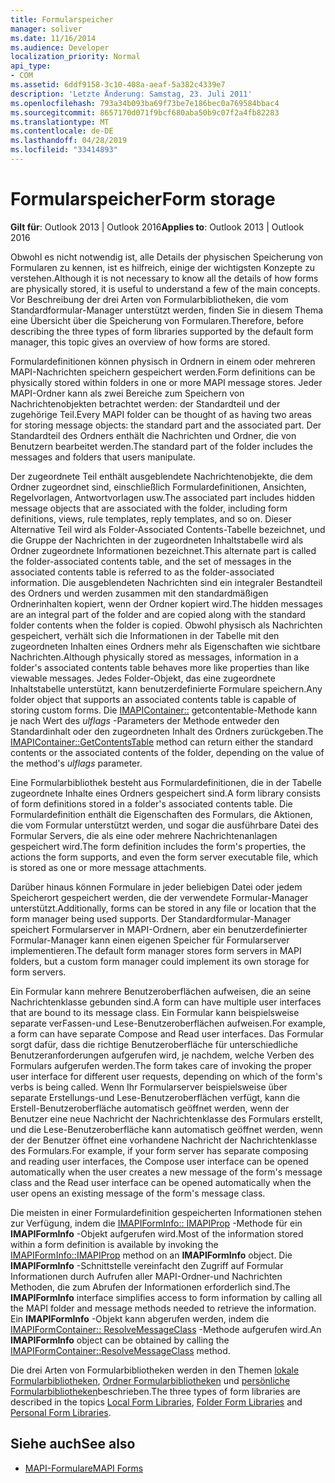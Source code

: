 ```yaml
---
title: Formularspeicher
manager: soliver
ms.date: 11/16/2014
ms.audience: Developer
localization_priority: Normal
api_type:
- COM
ms.assetid: 6ddf9158-3c10-408a-aeaf-5a382c4339e7
description: 'Letzte Änderung: Samstag, 23. Juli 2011'
ms.openlocfilehash: 793a34b093ba69f73be7e186bec0a769584bbac4
ms.sourcegitcommit: 8657170d071f9bcf680aba50b9c07f2a4fb82283
ms.translationtype: MT
ms.contentlocale: de-DE
ms.lasthandoff: 04/28/2019
ms.locfileid: "33414893"
---
```

# <a name="form-storage"></a><span data-ttu-id="44b8f-103">Formularspeicher</span><span class="sxs-lookup"><span data-stu-id="44b8f-103">Form storage</span></span>

<span data-ttu-id="44b8f-104">**Gilt für**: Outlook 2013 | Outlook 2016</span><span class="sxs-lookup"><span data-stu-id="44b8f-104">**Applies to**: Outlook 2013 | Outlook 2016</span></span> 
  
<span data-ttu-id="44b8f-105">Obwohl es nicht notwendig ist, alle Details der physischen Speicherung von Formularen zu kennen, ist es hilfreich, einige der wichtigsten Konzepte zu verstehen.</span><span class="sxs-lookup"><span data-stu-id="44b8f-105">Although it is not necessary to know all the details of how forms are physically stored, it is useful to understand a few of the main concepts.</span></span> <span data-ttu-id="44b8f-106">Vor Beschreibung der drei Arten von Formularbibliotheken, die vom Standardformular-Manager unterstützt werden, finden Sie in diesem Thema eine Übersicht über die Speicherung von Formularen.</span><span class="sxs-lookup"><span data-stu-id="44b8f-106">Therefore, before describing the three types of form libraries supported by the default form manager, this topic gives an overview of how forms are stored.</span></span>
  
<span data-ttu-id="44b8f-107">Formulardefinitionen können physisch in Ordnern in einem oder mehreren MAPI-Nachrichten speichern gespeichert werden.</span><span class="sxs-lookup"><span data-stu-id="44b8f-107">Form definitions can be physically stored within folders in one or more MAPI message stores.</span></span> <span data-ttu-id="44b8f-108">Jeder MAPI-Ordner kann als zwei Bereiche zum Speichern von Nachrichtenobjekten betrachtet werden: der Standardteil und der zugehörige Teil.</span><span class="sxs-lookup"><span data-stu-id="44b8f-108">Every MAPI folder can be thought of as having two areas for storing message objects: the standard part and the associated part.</span></span> <span data-ttu-id="44b8f-109">Der Standardteil des Ordners enthält die Nachrichten und Ordner, die von Benutzern bearbeitet werden.</span><span class="sxs-lookup"><span data-stu-id="44b8f-109">The standard part of the folder includes the messages and folders that users manipulate.</span></span>
  
<span data-ttu-id="44b8f-110">Der zugeordnete Teil enthält ausgeblendete Nachrichtenobjekte, die dem Ordner zugeordnet sind, einschließlich Formulardefinitionen, Ansichten, Regelvorlagen, Antwortvorlagen usw.</span><span class="sxs-lookup"><span data-stu-id="44b8f-110">The associated part includes hidden message objects that are associated with the folder, including form definitions, views, rule templates, reply templates, and so on.</span></span> <span data-ttu-id="44b8f-111">Dieser Alternative Teil wird als Folder-Associated Contents-Tabelle bezeichnet, und die Gruppe der Nachrichten in der zugeordneten Inhaltstabelle wird als Ordner zugeordnete Informationen bezeichnet.</span><span class="sxs-lookup"><span data-stu-id="44b8f-111">This alternate part is called the folder-associated contents table, and the set of messages in the associated contents table is referred to as the folder-associated information.</span></span> <span data-ttu-id="44b8f-112">Die ausgeblendeten Nachrichten sind ein integraler Bestandteil des Ordners und werden zusammen mit den standardmäßigen Ordnerinhalten kopiert, wenn der Ordner kopiert wird.</span><span class="sxs-lookup"><span data-stu-id="44b8f-112">The hidden messages are an integral part of the folder and are copied along with the standard folder contents when the folder is copied.</span></span> <span data-ttu-id="44b8f-113">Obwohl physisch als Nachrichten gespeichert, verhält sich die Informationen in der Tabelle mit den zugeordneten Inhalten eines Ordners mehr als Eigenschaften wie sichtbare Nachrichten.</span><span class="sxs-lookup"><span data-stu-id="44b8f-113">Although physically stored as messages, information in a folder's associated contents table behaves more like properties than like viewable messages.</span></span> <span data-ttu-id="44b8f-114">Jedes Folder-Objekt, das eine zugeordnete Inhaltstabelle unterstützt, kann benutzerdefinierte Formulare speichern.</span><span class="sxs-lookup"><span data-stu-id="44b8f-114">Any folder object that supports an associated contents table is capable of storing custom forms.</span></span> <span data-ttu-id="44b8f-115">Die [IMAPIContainer::](imapicontainer-getcontentstable.md) getcontentable-Methode kann je nach Wert des _ulflags_ -Parameters der Methode entweder den Standardinhalt oder den zugeordneten Inhalt des Ordners zurückgeben.</span><span class="sxs-lookup"><span data-stu-id="44b8f-115">The [IMAPIContainer::GetContentsTable](imapicontainer-getcontentstable.md) method can return either the standard contents or the associated contents of the folder, depending on the value of the method's  _ulflags_ parameter.</span></span> 
  
<span data-ttu-id="44b8f-116">Eine Formularbibliothek besteht aus Formulardefinitionen, die in der Tabelle zugeordnete Inhalte eines Ordners gespeichert sind.</span><span class="sxs-lookup"><span data-stu-id="44b8f-116">A form library consists of form definitions stored in a folder's associated contents table.</span></span> <span data-ttu-id="44b8f-117">Die Formulardefinition enthält die Eigenschaften des Formulars, die Aktionen, die vom Formular unterstützt werden, und sogar die ausführbare Datei des Formular Servers, die als eine oder mehrere Nachrichtenanlagen gespeichert wird.</span><span class="sxs-lookup"><span data-stu-id="44b8f-117">The form definition includes the form's properties, the actions the form supports, and even the form server executable file, which is stored as one or more message attachments.</span></span>
  
<span data-ttu-id="44b8f-118">Darüber hinaus können Formulare in jeder beliebigen Datei oder jedem Speicherort gespeichert werden, die der verwendete Formular-Manager unterstützt.</span><span class="sxs-lookup"><span data-stu-id="44b8f-118">Additionally, forms can be stored in any file or location that the form manager being used supports.</span></span> <span data-ttu-id="44b8f-119">Der Standardformular-Manager speichert Formularserver in MAPI-Ordnern, aber ein benutzerdefinierter Formular-Manager kann einen eigenen Speicher für Formularserver implementieren.</span><span class="sxs-lookup"><span data-stu-id="44b8f-119">The default form manager stores form servers in MAPI folders, but a custom form manager could implement its own storage for form servers.</span></span>
  
<span data-ttu-id="44b8f-120">Ein Formular kann mehrere Benutzeroberflächen aufweisen, die an seine Nachrichtenklasse gebunden sind.</span><span class="sxs-lookup"><span data-stu-id="44b8f-120">A form can have multiple user interfaces that are bound to its message class.</span></span> <span data-ttu-id="44b8f-121">Ein Formular kann beispielsweise separate verFassen-und Lese-Benutzeroberflächen aufweisen.</span><span class="sxs-lookup"><span data-stu-id="44b8f-121">For example, a form can have separate Compose and Read user interfaces.</span></span> <span data-ttu-id="44b8f-122">Das Formular sorgt dafür, dass die richtige Benutzeroberfläche für unterschiedliche Benutzeranforderungen aufgerufen wird, je nachdem, welche Verben des Formulars aufgerufen werden.</span><span class="sxs-lookup"><span data-stu-id="44b8f-122">The form takes care of invoking the proper user interface for different user requests, depending on which of the form's verbs is being called.</span></span> <span data-ttu-id="44b8f-123">Wenn Ihr Formularserver beispielsweise über separate Erstellungs-und Lese-Benutzeroberflächen verfügt, kann die Erstell-Benutzeroberfläche automatisch geöffnet werden, wenn der Benutzer eine neue Nachricht der Nachrichtenklasse des Formulars erstellt, und die Lese-Benutzeroberfläche kann automatisch geöffnet werden, wenn der der Benutzer öffnet eine vorhandene Nachricht der Nachrichtenklasse des Formulars.</span><span class="sxs-lookup"><span data-stu-id="44b8f-123">For example, if your form server has separate composing and reading user interfaces, the Compose user interface can be opened automatically when the user creates a new message of the form's message class and the Read user interface can be opened automatically when the user opens an existing message of the form's message class.</span></span>
  
<span data-ttu-id="44b8f-124">Die meisten in einer Formulardefinition gespeicherten Informationen stehen zur Verfügung, indem die [IMAPIFormInfo:: IMAPIProp](imapiforminfoimapiprop.md) -Methode für ein **IMAPIFormInfo** -Objekt aufgerufen wird.</span><span class="sxs-lookup"><span data-stu-id="44b8f-124">Most of the information stored within a form definition is available by invoking the [IMAPIFormInfo::IMAPIProp](imapiforminfoimapiprop.md) method on an **IMAPIFormInfo** object.</span></span> <span data-ttu-id="44b8f-125">Die **IMAPIFormInfo** -Schnittstelle vereinfacht den Zugriff auf Formular Informationen durch Aufrufen aller MAPI-Ordner-und Nachrichten Methoden, die zum Abrufen der Informationen erforderlich sind.</span><span class="sxs-lookup"><span data-stu-id="44b8f-125">The **IMAPIFormInfo** interface simplifies access to form information by calling all the MAPI folder and message methods needed to retrieve the information.</span></span> <span data-ttu-id="44b8f-126">Ein **IMAPIFormInfo** -Objekt kann abgerufen werden, indem die [IMAPIFormContainer:: ResolveMessageClass](imapiformcontainer-resolvemessageclass.md) -Methode aufgerufen wird.</span><span class="sxs-lookup"><span data-stu-id="44b8f-126">An **IMAPIFormInfo** object can be obtained by calling the [IMAPIFormContainer::ResolveMessageClass](imapiformcontainer-resolvemessageclass.md) method.</span></span> 
  
<span data-ttu-id="44b8f-127">Die drei Arten von Formularbibliotheken werden in den Themen [lokale Formularbibliotheken](local-form-libraries.md), [Ordner Formularbibliotheken](folder-form-libraries.md) und [persönliche Formularbibliotheken](personal-form-libraries.md)beschrieben.</span><span class="sxs-lookup"><span data-stu-id="44b8f-127">The three types of form libraries are described in the topics [Local Form Libraries](local-form-libraries.md), [Folder Form Libraries](folder-form-libraries.md) and [Personal Form Libraries](personal-form-libraries.md).</span></span>
  
## <a name="see-also"></a><span data-ttu-id="44b8f-128">Siehe auch</span><span class="sxs-lookup"><span data-stu-id="44b8f-128">See also</span></span>

- [<span data-ttu-id="44b8f-129">MAPI-Formulare</span><span class="sxs-lookup"><span data-stu-id="44b8f-129">MAPI Forms</span></span>](mapi-forms.md)


